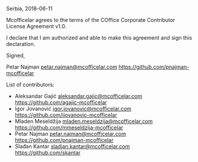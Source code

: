 Serbia, 2018-06-11

Mcofficelar agrees to the terms of the COffice Corporate Contributor License
Agreement v1.0.

I declare that I am authorized and able to make this agreement and sign this
declaration.

Signed,

Petar Najman petar.najman@mcofficelar.com https://github.com/pnajman-mcofficelar

List of contributors:

- Aleksandar Gajić aleksandar.gajic@mcofficelar.com https://github.com/agajic-mcofficelar
- Igor Jovanović igor.jovanovic@mcofficelar.com https://github.com/ijovanovic-mcofficelar
- Mladen Meseldžija mladen.meseldzija@mcofficelar.com https://github.com/mmeseldzija-mcofficelar
- Petar Najman petar.najman@mcofficelar.com https://github.com/pnajman-mcofficelar
- Slađan Kantar sladjan.kantar@mcofficelar.com https://github.com/skantar
